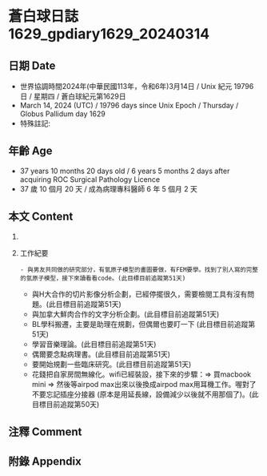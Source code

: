 [_metadata_:encoding]: - "utf-8"
[_metadata_:language]: - "zh-Hant-TW"
[_metadata_:fileformat]: - "markdown"
[_metadata_:MIME_type]: - "text/plain"
[_metadata_:markdown_version]: - "commonmark version 0.30"
[_metadata_:markdown_spec]: - "https://spec.commonmark.org/0.30/"

# 蒼白球日誌1629_gpdiary1629_20240314 #

## 日期 Date ##

* 世界協調時間2024年(中華民國113年，令和6年)3月14日 / Unix 紀元 19796 日 / 星期四 / 蒼白球紀元第1629日
* March 14, 2024 (UTC) / 19796 days since Unix Epoch / Thursday / Globus Pallidum day 1629
* 特殊註記:

## 年齡 Age ##

* 37 years 10 months 20 days old / 6 years 5 months 2 days after acquiring ROC Surgical Pathology Licence
* 37 歲 10 個月 20 天 / 成為病理專科醫師 6 年 5 個月 2 天

## 本文 Content ##

1. 

    
2. 工作紀要

       - 與男友共同做的研究部分，有氫原子模型的畫圖要做，有FEM要學。找到了別人寫的完整的氫原子模型，接下來讀看看code。(此目標目前追蹤第51天)
   - 與H大合作的切片影像分析企劃，已經停擺很久，需要檢閱工具有沒有問題。(此目標目前追蹤第51天)
   - 與加拿大鮮肉合作的文字分析企劃。(此目標目前追蹤第51天)
   - BL學科搬遷，主要是助理在規劃，但偶爾也要盯一下 (此目標目前追蹤第51天)
   - 學習音樂理論。(此目標目前追蹤第51天)
   - 偶爾要念點病理書。(此目標目前追蹤第51天)
   - 要開始規劃一些臨床研究。(此目標目前追蹤第51天)
   - 花錢把自家房間無線化。wifi已經裝設，接下來的步驟：=> 買macbook mini => 然後等airpod max出來以後換成airpod max用耳機工作。喔對了不要忘記插座分接器 (原本是用延長線，設備減少以後就不用那個了)。(此目標目前追蹤第50天)


## 注釋 Comment ##


## 附錄 Appendix ##

